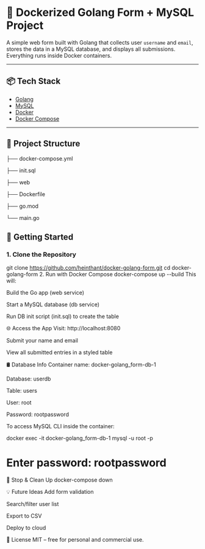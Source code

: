 # 🐳 Dockerized Golang Form + MySQL Project

A simple web form built with Golang that collects user `username` and `email`, stores the data in a MySQL database, and displays all submissions. Everything runs inside Docker containers.

---

## 📦 Tech Stack

- [Golang](https://golang.org/)
- [MySQL](https://www.mysql.com/)
- [Docker](https://www.docker.com/)
- [Docker Compose](https://docs.docker.com/compose/)

---

## 📁 Project Structure

├── docker-compose.yml

├── init.sql 

├── web 

├── Dockerfile 

├── go.mod 

└── main.go


## 🚀 Getting Started

### 1. Clone the Repository

git clone https://github.com/heinthant/docker-golang-form.git
cd docker-golang-form
2. Run with Docker Compose
docker-compose up --build
This will:

Build the Go app (web service)

Start a MySQL database (db service)

Run DB init script (init.sql) to create the table

🌐 Access the App
Visit: http://localhost:8080

Submit your name and email

View all submitted entries in a styled table

🛢️ Database Info
Container name: docker-golang_form-db-1

Database: userdb

Table: users

User: root

Password: rootpassword

To access MySQL CLI inside the container:


docker exec -it docker-golang_form-db-1 mysql -u root -p
# Enter password: rootpassword
🧹 Stop & Clean Up
docker-compose down

💡 Future Ideas
Add form validation

Search/filter user list

Export to CSV

Deploy to cloud

📝 License
MIT – free for personal and commercial use.

